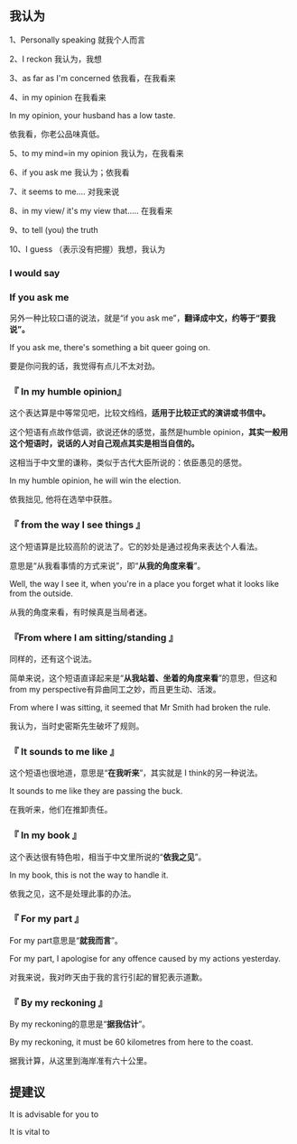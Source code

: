 



## 我认为

1、Personally speaking 就我个人而言

2、I reckon 我认为，我想

3、as far as I'm concerned 依我看，在我看来

4、in my opinion 在我看来

In my opinion, your husband has a low taste.

依我看，你老公品味真低。

5、to my mind=in my opinion 我认为，在我看来

6、if you ask me 我认为；依我看

7、it seems to me.... 对我来说

8、in my view/ it's my view that..... 在我看来

9、to tell (you) the truth

10、I guess （表示没有把握）我想，我认为



### I would say

### If you ask me

另外一种比较口语的说法，就是“if you ask me”，**翻译成中文，约等于“要我说”。**

If you ask me, there's something a bit queer going on.

要是你问我的话，我觉得有点儿不太对劲。

### **『 In my humble opinion』**

这个表达算是中等常见吧，比较文绉绉，**适用于比较正式的演讲或书信中。**

这个短语有点故作低调，欲说还休的感觉，虽然是humble opinion，**其实一般用这个短语时，说话的人对自己观点其实是相当自信的。**

这相当于中文里的谦称，类似于古代大臣所说的：依臣愚见的感觉。

In my humble opinion, he will win the election.

依我拙见, 他将在选举中获胜。

### **『 from the way I see things 』**

这个短语算是比较高阶的说法了。它的妙处是通过视角来表达个人看法。

意思是“从我看事情的方式来说”，即“**从我的角度来看**”。

Well, the way I see it, when you're in a place you forget what it looks like from the outside.

从我的角度来看，有时候真是当局者迷。

### **『From where I am sitting/standing 』**

同样的，还有这个说法。

简单来说，这个短语直译起来是“**从我站着、坐着的角度来看**”的意思，但这和from my perspective有异曲同工之妙，而且更生动、活泼。

From where I was sitting, it seemed that Mr Smith had broken the rule.

我认为，当时史密斯先生破坏了规则。

### **『 It sounds to me like 』**

这个短语也很地道，意思是“**在我听来**”，其实就是 I think的另一种说法。

It sounds to me like they are passing the buck.

在我听来，他们在推卸责任。

### **『 In my book 』**

这个表达很有特色啦，相当于中文里所说的“**依我之见**”。

In my book, this is not the way to handle it.

依我之见，这不是处理此事的办法。

### **『 For my part 』**

For my part意思是“**就我而言**”。

For my part, I apologise for any offence caused by my actions yesterday.

对我来说，我对昨天由于我的言行引起的冒犯表示道歉。

### **『 By my reckoning 』**

By my reckoning的意思是“**据我估计**”。

By my reckoning, it must be 60 kilometres from here to the coast.

据我计算，从这里到海岸准有六十公里。

## 提建议

It is advisable for you to

It is vital to 



















